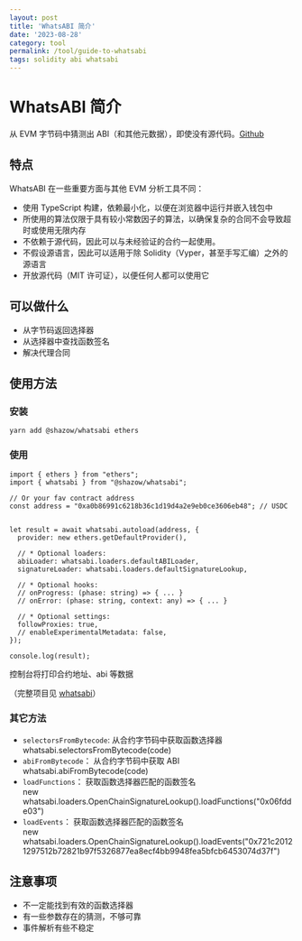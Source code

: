```yaml
---
layout: post
title: 'WhatsABI 简介'
date: '2023-08-28'
category: tool
permalink: /tool/guide-to-whatsabi
tags: solidity abi whatsabi
---
```



# WhatsABI 简介
从 EVM 字节码中猜测出 ABI（和其他元数据），即使没有源代码。[Github](https://github.com/shazow/whatsabi)

## 特点
WhatsABI 在一些重要方面与其他 EVM 分析工具不同：
- 使用 TypeScript 构建，依赖最小化，以便在浏览器中运行并嵌入钱包中
- 所使用的算法仅限于具有较小常数因子的算法，以确保复杂的合同不会导致超时或使用无限内存
- 不依赖于源代码，因此可以与未经验证的合约一起使用。
- 不假设源语言，因此可以适用于除 Solidity（Vyper，甚至手写汇编）之外的源语言
- 开放源代码（MIT 许可证），以便任何人都可以使用它

## 可以做什么
- 从字节码返回选择器
- 从选择器中查找函数签名
- 解决代理合同

## 使用方法
### 安装
```
yarn add @shazow/whatsabi ethers
```

### 使用
```
import { ethers } from "ethers";
import { whatsabi } from "@shazow/whatsabi";

// Or your fav contract address
const address = "0xa0b86991c6218b36c1d19d4a2e9eb0ce3606eb48"; // USDC


let result = await whatsabi.autoload(address, {
  provider: new ethers.getDefaultProvider(),

  // * Optional loaders:
  abiLoader: whatsabi.loaders.defaultABILoader,
  signatureLoader: whatsabi.loaders.defaultSignatureLookup,

  // * Optional hooks:
  // onProgress: (phase: string) => { ... }
  // onError: (phase: string, context: any) => { ... }

  // * Optional settings:
  followProxies: true,
  // enableExperimentalMetadata: false,
});

console.log(result);
```
控制台将打印合约地址、abi 等数据

（完整项目见 [whatsabi](https://github.com/0xdwong/blockchain/tree/main/whatsabi)）

### 其它方法
- `selectorsFromBytecode`:  从合约字节码中获取函数选择器  
    whatsabi.selectorsFromBytecode(code)
- `abiFromBytecode`： 从合约字节码中获取 ABI  
    whatsabi.abiFromBytecode(code)
- `loadFunctions`： 获取函数选择器匹配的函数签名  
    new whatsabi.loaders.OpenChainSignatureLookup().loadFunctions("0x06fdde03")
- `loadEvents`： 获取函数选择器匹配的函数签名  
  new whatsabi.loaders.OpenChainSignatureLookup().loadEvents("0x721c20121297512b72821b97f5326877ea8ecf4bb9948fea5bfcb6453074d37f")

## 注意事项
- 不一定能找到有效的函数选择器
- 有一些参数存在的猜测，不够可靠
- 事件解析有些不稳定
